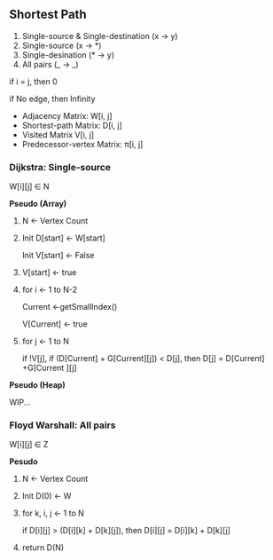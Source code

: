 ## Shortest Path

1. Single-source & Single-destination (x → y)
2. Single-source (x → \*)
3. Single-desination (\* → y)
4. All pairs (_ → _)

if i = j, then 0

if No edge, then Infinity

- Adjacency Matrix: W[i, j]
- Shortest-path Matrix: D[i, j]
- Visited Matrix V[i, j]
- Predecessor-vertex Matrix: π[i, j]

### Dijkstra: Single-source

W[i][j] ∈ N

**Pseudo (Array)**

1. N ← Vertex Count
2. Init D[start] ← W[start]

   Init V[start] ← False

3. V[start] ← true
4. for i ← 1 to N-2

   Current ←getSmallIndex()

   V[Current] ← true

5. for j ← 1 to N

   if !V[j], if (D[Current] + G[Current][j]) < D[j], then D[j] = D[Current] +G[Current ][j]

**Pseudo (Heap)**

WIP...

### Floyd Warshall: All pairs

W[i][j] ∈ Z

**Pesudo**

1. N ← Vertex Count
2. Init D(0) ← W
3. for k, i, j ← 1 to N

   if D[i][j] > (D[i][k] + D[k][j]), then D[i][j] = D[i][k] + D[k][j]

4. return D(N)
